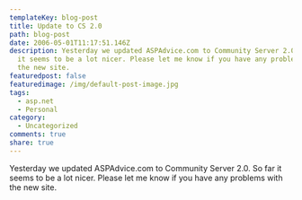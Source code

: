 ```yaml
---
templateKey: blog-post
title: Update to CS 2.0
path: blog-post
date: 2006-05-01T11:17:51.146Z
description: Yesterday we updated ASPAdvice.com to Community Server 2.0. So far
  it seems to be a lot nicer. Please let me know if you have any problems with
  the new site.
featuredpost: false
featuredimage: /img/default-post-image.jpg
tags:
  - asp.net
  - Personal
category:
  - Uncategorized
comments: true
share: true
---
```

<!--StartFragment-->

Yesterday we updated ASPAdvice.com to Community Server 2.0. So far it seems to be a lot nicer. Please let me know if you have any problems with the new site.

<!--EndFragment-->